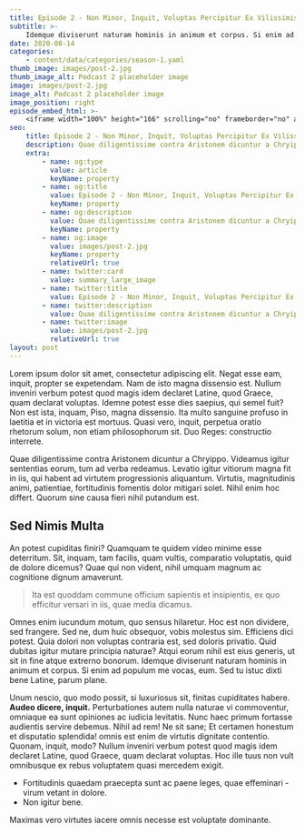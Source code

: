 ```yaml
---
title: Episode 2 - Non Minor, Inquit, Voluptas Percipitur Ex Vilissimis
subtitle: >-
    Idemque diviserunt naturam hominis in animum et corpus. Si enim ad populum me vocas, eum.
date: 2020-08-14
categories:
    - content/data/categories/season-1.yaml
thumb_image: images/post-2.jpg
thumb_image_alt: Podcast 2 placeholder image
image: images/post-2.jpg
image_alt: Podcast 2 placeholder image
image_position: right
episode_embed_html: >-
    <iframe width="100%" height="166" scrolling="no" frameborder="no" allow="autoplay" src="https://w.soundcloud.com/player/?url=https%3A//api.soundcloud.com/tracks/387283889&color=%23ff5500&auto_play=false&hide_related=false&show_comments=true&show_user=true&show_reposts=false&show_teaser=true"></iframe>
seo:
    title: Episode 2 - Non Minor, Inquit, Voluptas Percipitur Ex Vilissimis
    description: Quae diligentissime contra Aristonem dicuntur a Chryippo
    extra:
        - name: og:type
          value: article
          keyName: property
        - name: og:title
          value: Episode 2 - Non Minor, Inquit, Voluptas Percipitur Ex Vilissimis
          keyName: property
        - name: og:description
          value: Quae diligentissime contra Aristonem dicuntur a Chryippo
          keyName: property
        - name: og:image
          value: images/post-2.jpg
          keyName: property
          relativeUrl: true
        - name: twitter:card
          value: summary_large_image
        - name: twitter:title
          value: Episode 2 - Non Minor, Inquit, Voluptas Percipitur Ex Vilissimis
        - name: twitter:description
          value: Quae diligentissime contra Aristonem dicuntur a Chryippo
        - name: twitter:image
          value: images/post-2.jpg
          relativeUrl: true
layout: post
---
```


Lorem ipsum dolor sit amet, consectetur adipiscing elit. Negat esse eam, inquit, propter se expetendam. Nam de isto magna dissensio est. Nullum inveniri verbum potest quod magis idem declaret Latine, quod Graece, quam declarat voluptas. Idemne potest esse dies saepius, qui semel fuit? Non est ista, inquam, Piso, magna dissensio. Ita multo sanguine profuso in laetitia et in victoria est mortuus. Quasi vero, inquit, perpetua oratio rhetorum solum, non etiam philosophorum sit. Duo Reges: constructio interrete.

Quae diligentissime contra Aristonem dicuntur a Chryippo. Videamus igitur sententias eorum, tum ad verba redeamus. Levatio igitur vitiorum magna fit in iis, qui habent ad virtutem progressionis aliquantum. Virtutis, magnitudinis animi, patientiae, fortitudinis fomentis dolor mitigari solet. Nihil enim hoc differt. Quorum sine causa fieri nihil putandum est.

## Sed Nimis Multa

An potest cupiditas finiri? Quamquam te quidem video minime esse deterritum. Sit, inquam, tam facilis, quam vultis, comparatio voluptatis, quid de dolore dicemus? Quae qui non vident, nihil umquam magnum ac cognitione dignum amaverunt.

> Ita est quoddam commune officium sapientis et insipientis, ex quo efficitur versari in iis, quae media dicamus.

Omnes enim iucundum motum, quo sensus hilaretur. Hoc est non dividere, sed frangere. Sed ne, dum huic obsequor, vobis molestus sim. Efficiens dici potest. Quia dolori non voluptas contraria est, sed doloris privatio. Quid dubitas igitur mutare principia naturae? Atqui eorum nihil est eius generis, ut sit in fine atque extrerno bonorum. Idemque diviserunt naturam hominis in animum et corpus. Si enim ad populum me vocas, eum. Sed tu istuc dixti bene Latine, parum plane.

Unum nescio, quo modo possit, si luxuriosus sit, finitas cupiditates habere. **Audeo dicere, inquit.** Perturbationes autem nulla naturae vi commoventur, omniaque ea sunt opiniones ac iudicia levitatis. Nunc haec primum fortasse audientis servire debemus. Nihil ad rem! Ne sit sane; Et certamen honestum et disputatio splendida! omnis est enim de virtutis dignitate contentio. Quonam, inquit, modo? Nullum inveniri verbum potest quod magis idem declaret Latine, quod Graece, quam declarat voluptas. Hoc ille tuus non vult omnibusque ex rebus voluptatem quasi mercedem exigit.

-   Fortitudinis quaedam praecepta sunt ac paene leges, quae effeminari - virum vetant in dolore.
-   Non igitur bene.

Maximas vero virtutes iacere omnis necesse est voluptate dominante.
